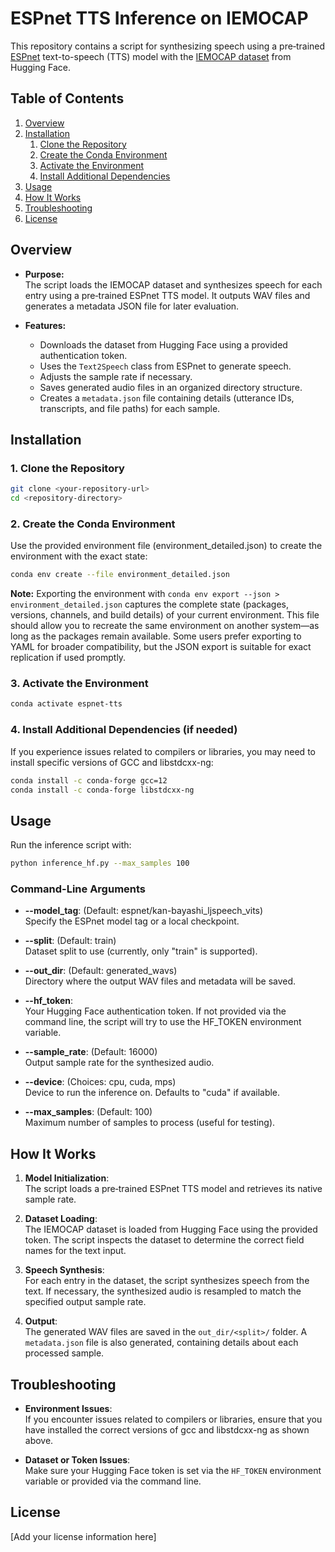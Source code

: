 # ESPnet TTS Inference on IEMOCAP

This repository contains a script for synthesizing speech using a pre‑trained [ESPnet](https://github.com/espnet/espnet) text-to-speech (TTS) model with the [IEMOCAP dataset](https://huggingface.co/datasets/AbstractTTS/IEMOCAP) from Hugging Face.

## Table of Contents
1. [Overview](#overview)
2. [Installation](#installation)
   1. [Clone the Repository](#clone-the-repository)
   2. [Create the Conda Environment](#create-the-conda-environment)
   3. [Activate the Environment](#activate-the-environment)
   4. [Install Additional Dependencies](#install-additional-dependencies)
3. [Usage](#usage)
4. [How It Works](#how-it-works)
5. [Troubleshooting](#troubleshooting)
6. [License](#license)

## Overview

- **Purpose:**  
  The script loads the IEMOCAP dataset and synthesizes speech for each entry using a pre‑trained ESPnet TTS model. It outputs WAV files and generates a metadata JSON file for later evaluation.

- **Features:**  
  - Downloads the dataset from Hugging Face using a provided authentication token.
  - Uses the `Text2Speech` class from ESPnet to generate speech.
  - Adjusts the sample rate if necessary.
  - Saves generated audio files in an organized directory structure.
  - Creates a `metadata.json` file containing details (utterance IDs, transcripts, and file paths) for each sample.

## Installation

### 1. Clone the Repository

```bash
git clone <your-repository-url>
cd <repository-directory>
```

### 2. Create the Conda Environment

Use the provided environment file (environment_detailed.json) to create the environment with the exact state:

```bash
conda env create --file environment_detailed.json
```

**Note:**
Exporting the environment with `conda env export --json > environment_detailed.json` captures the complete state (packages, versions, channels, and build details) of your current environment. This file should allow you to recreate the same environment on another system—as long as the packages remain available. Some users prefer exporting to YAML for broader compatibility, but the JSON export is suitable for exact replication if used promptly.

### 3. Activate the Environment

```bash
conda activate espnet-tts
```

### 4. Install Additional Dependencies (if needed)

If you experience issues related to compilers or libraries, you may need to install specific versions of GCC and libstdcxx-ng:

```bash
conda install -c conda-forge gcc=12
conda install -c conda-forge libstdcxx-ng
```

## Usage

Run the inference script with:

```bash
python inference_hf.py --max_samples 100
```

### Command-Line Arguments

- **--model_tag**: (Default: espnet/kan-bayashi_ljspeech_vits)  
  Specify the ESPnet model tag or a local checkpoint.

- **--split**: (Default: train)  
  Dataset split to use (currently, only "train" is supported).

- **--out_dir**: (Default: generated_wavs)  
  Directory where the output WAV files and metadata will be saved.

- **--hf_token**:  
  Your Hugging Face authentication token. If not provided via the command line, the script will try to use the HF_TOKEN environment variable.

- **--sample_rate**: (Default: 16000)  
  Output sample rate for the synthesized audio.

- **--device**: (Choices: cpu, cuda, mps)  
  Device to run the inference on. Defaults to "cuda" if available.

- **--max_samples**: (Default: 100)  
  Maximum number of samples to process (useful for testing).

## How It Works

1. **Model Initialization**:  
   The script loads a pre‑trained ESPnet TTS model and retrieves its native sample rate.

2. **Dataset Loading**:  
   The IEMOCAP dataset is loaded from Hugging Face using the provided token. The script inspects the dataset to determine the correct field names for the text input.

3. **Speech Synthesis**:  
   For each entry in the dataset, the script synthesizes speech from the text. If necessary, the synthesized audio is resampled to match the specified output sample rate.

4. **Output**:  
   The generated WAV files are saved in the `out_dir/<split>/` folder. A `metadata.json` file is also generated, containing details about each processed sample.

## Troubleshooting

- **Environment Issues**:  
  If you encounter issues related to compilers or libraries, ensure that you have installed the correct versions of gcc and libstdcxx-ng as shown above.

- **Dataset or Token Issues**:  
  Make sure your Hugging Face token is set via the `HF_TOKEN` environment variable or provided via the command line.

## License

[Add your license information here]